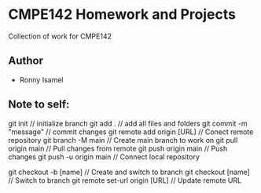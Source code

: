 # CMPE142 Homework and Projects

Collection of work for CMPE142


## Author
* Ronny Isamel


## Note to self:
git init                        // initialize branch
git add .                       // add all files and folders
git commit -m "message"         // commit changes
git remote add origin [URL]     // Conect remote repository
git branch -M main              // Create main branch to work on
git pull origin main            // Pull changes from remote
git push origin main            // Push changes
git push -u origin main         // Connect local repository

git checkout -b [name]          // Create and switch to branch
git checkout [name]             // Switch to branch 
git remote set-url origin [URL] // Update remote URL
